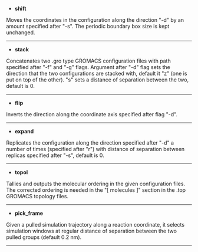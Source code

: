 
- **shift**

Moves the coordinates in the configuration along the direction "-d" by an amount specified after "-s". The periodic boundary box size is kept unchanged.

---

- **stack**

Concatenates two .gro type GROMACS configuration files with path specified after "-f" and "-g" flags. Argument after "-d" flag sets the direction that the two configurations are stacked with, default it "z" (one is put on top of the other). "s" sets a distance of separation between the two, default is 0.


---


- **flip**

Inverts the direction along the coordinate axis specified after flag "-d".

---

- **expand**

Replicates the configuration along the direction specified after "-d" a number of times (specified after "r") with distance of separation between replicas specified after "-s", default is 0.

---

- **topol**

Tallies and outputs the molecular ordering in the given configuration files. The corrected ordering is needed in the "[ molecules ]" section in the .top GROMACS topology files.

---

- **pick_frame**

Given a pulled simulation trajectory along a reaction coordinate, it selects simulation windows at regular distance of separation between the two pulled groups (default 0.2 nm).

---
